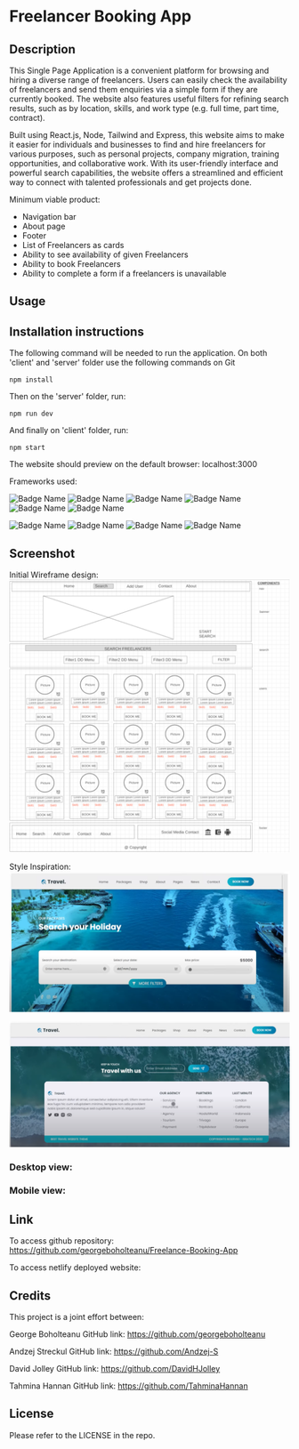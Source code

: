 # Freelancer Booking App

## Description
This Single Page Application is a convenient platform for browsing and hiring a diverse range of freelancers. Users can easily check the availability of freelancers and send them enquiries via a simple form if they are currently booked. The website also features useful filters for refining search results, such as by location, skills, and work type (e.g. full time, part time, contract).

Built using React.js, Node, Tailwind and Express, this website aims to make it easier for individuals and businesses to find and hire freelancers for various purposes, such as personal projects, company migration, training opportunities, and collaborative work. With its user-friendly interface and powerful search capabilities, the website offers a streamlined and efficient way to connect with talented professionals and get projects done.

Minimum viable product:
* Navigation bar
* About page
* Footer
* List of Freelancers as cards
* Ability to see availability of given Freelancers
* Ability to book Freelancers
* Ability to complete a form if a freelancers is unavailable


## Usage



## Installation instructions
The following command will be needed to run the application. On both 'client' and 'server' folder use the following commands on Git

```
npm install
```
Then on the 'server' folder, run:
```
npm run dev
```
And finally on 'client' folder, run:
```
npm start
```
The website should preview on the default browser: localhost:3000

Frameworks used:

![Badge Name](https://img.shields.io/badge/HTML5-E34F26?style=for-the-badge&logo=html5&logoColor=white)
![Badge Name](https://img.shields.io/badge/JavaScript-323330?style=for-the-badge&logo=javascript&logoColor=F7DF1E)
![Badge Name](https://img.shields.io/badge/React-20232A?style=for-the-badge&logo=react&logoColor=61DAFB)
![Badge Name](https://img.shields.io/badge/Node.js-339933?style=for-the-badge&logo=nodedotjs&logoColor=white)
![Badge Name](https://img.shields.io/badge/Tailwind_CSS-38B2AC?style=for-the-badge&logo=tailwind-css&logoColor=white)
![Badge Name](https://img.shields.io/badge/Express-000000.svg?style=for-the-badge&logo=Express&logoColor=white)

![Badge Name](https://img.shields.io/badge/GIT-E44C30?style=for-the-badge&logo=git&logoColor=white)
![Badge Name](https://img.shields.io/badge/VSCode-0078D4?style=for-the-badge&logo=visual%20studio%20code&logoColor=white) 
![Badge Name](https://img.shields.io/badge/GitHub-181717.svg?style=for-the-badge&logo=GitHub&logoColor=white)
![Badge Name](https://img.shields.io/badge/Netlify-00C7B7.svg?style=for-the-badge&logo=Netlify&logoColor=white)

## Screenshot
Initial Wireframe design:
![Screenshot-of-Wireframe](/client/public/assets/images/Wireframe.png)


Style Inspiration:
![Screenshot-of-design-inspiration-Banner](/client/public/assets/images/Youtube-ReactJs-Travel-website-design-inspo-banner-byIzraTech.png)


![Screenshot-of-design-inspiration-Footer](/client/public/assets/images/Youtube-ReactJs-Travel-website-design-inspo-footer-byIzraTech.png)



### Desktop view:



### Mobile view:



## Link

To access github repository:
https://github.com/georgeboholteanu/Freelance-Booking-App


To access netlify deployed website:


## Credits

This project is a joint effort between:

George Boholteanu
GitHub link: https://github.com/georgeboholteanu

Andzej Streckul
GitHub link: https://github.com/Andzej-S

David Jolley
GitHub link: https://github.com/DavidHJolley

Tahmina Hannan
GitHub link: https://github.com/TahminaHannan

## License

Please refer to the LICENSE in the repo.